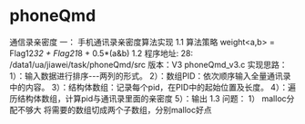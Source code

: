 phoneQmd
========

通信录亲密度
 一： 手机通讯录亲密度算法实现
1.1 算法策略
    weight<a,b> = Flag12*32 + Flag21*8 + 0.5*(a&b)
1.2 程序地址:
     28:  /data1/ua/jiawei/task/phoneQmd/src
     版本：V3 phoneQmd_v3.c
     实现思路：
     1）：输入数据进行排序---两列的形式。
     2）：数组PID：依次顺序输入全量通讯录中的内容。
     3）：结构体数组：记录每个pid，在PID中的起始位置及长度。
     4）：遍历结构体数组，计算pid与通讯录里面的亲密度
     5）：输出
1.3 问题：
    1） malloc分配不够大
        将需要的数组切成两个子数组，分别malloc好点
